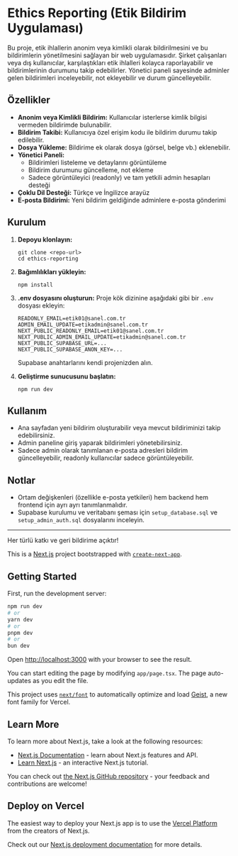 # Ethics Reporting (Etik Bildirim Uygulaması)

Bu proje, etik ihlallerin anonim veya kimlikli olarak bildirilmesini ve bu bildirimlerin yönetilmesini sağlayan bir web uygulamasıdır. Şirket çalışanları veya dış kullanıcılar, karşılaştıkları etik ihlalleri kolayca raporlayabilir ve bildirimlerinin durumunu takip edebilirler. Yönetici paneli sayesinde adminler gelen bildirimleri inceleyebilir, not ekleyebilir ve durum güncelleyebilir.

## Özellikler

- **Anonim veya Kimlikli Bildirim:** Kullanıcılar isterlerse kimlik bilgisi vermeden bildirimde bulunabilir.
- **Bildirim Takibi:** Kullanıcıya özel erişim kodu ile bildirim durumu takip edilebilir.
- **Dosya Yükleme:** Bildirime ek olarak dosya (görsel, belge vb.) eklenebilir.
- **Yönetici Paneli:**
  - Bildirimleri listeleme ve detaylarını görüntüleme
  - Bildirim durumunu güncelleme, not ekleme
  - Sadece görüntüleyici (readonly) ve tam yetkili admin hesapları desteği
- **Çoklu Dil Desteği:** Türkçe ve İngilizce arayüz
- **E-posta Bildirimi:** Yeni bildirim geldiğinde adminlere e-posta gönderimi

## Kurulum

1. **Depoyu klonlayın:**
   ```
   git clone <repo-url>
   cd ethics-reporting
   ```
2. **Bağımlılıkları yükleyin:**
   ```
   npm install
   ```
3. **.env dosyasını oluşturun:**
   Proje kök dizinine aşağıdaki gibi bir `.env` dosyası ekleyin:

   ```
   READONLY_EMAIL=etik01@sanel.com.tr
   ADMIN_EMAIL_UPDATE=etikadmin@sanel.com.tr
   NEXT_PUBLIC_READONLY_EMAIL=etik01@sanel.com.tr
   NEXT_PUBLIC_ADMIN_EMAIL_UPDATE=etikadmin@sanel.com.tr
   NEXT_PUBLIC_SUPABASE_URL=...
   NEXT_PUBLIC_SUPABASE_ANON_KEY=...
   ```

   Supabase anahtarlarını kendi projenizden alın.

4. **Geliştirme sunucusunu başlatın:**
   ```
   npm run dev
   ```

## Kullanım

- Ana sayfadan yeni bildirim oluşturabilir veya mevcut bildiriminizi takip edebilirsiniz.
- Admin paneline giriş yaparak bildirimleri yönetebilirsiniz.
- Sadece admin olarak tanımlanan e-posta adresleri bildirim güncelleyebilir, readonly kullanıcılar sadece görüntüleyebilir.

## Notlar

- Ortam değişkenleri (özellikle e-posta yetkileri) hem backend hem frontend için ayrı ayrı tanımlanmalıdır.
- Supabase kurulumu ve veritabanı şeması için `setup_database.sql` ve `setup_admin_auth.sql` dosyalarını inceleyin.

---

Her türlü katkı ve geri bildirime açıktır!

This is a [Next.js](https://nextjs.org) project bootstrapped with [`create-next-app`](https://nextjs.org/docs/app/api-reference/cli/create-next-app).

## Getting Started

First, run the development server:

```bash
npm run dev
# or
yarn dev
# or
pnpm dev
# or
bun dev
```

Open [http://localhost:3000](http://localhost:3000) with your browser to see the result.

You can start editing the page by modifying `app/page.tsx`. The page auto-updates as you edit the file.

This project uses [`next/font`](https://nextjs.org/docs/app/building-your-application/optimizing/fonts) to automatically optimize and load [Geist](https://vercel.com/font), a new font family for Vercel.

## Learn More

To learn more about Next.js, take a look at the following resources:

- [Next.js Documentation](https://nextjs.org/docs) - learn about Next.js features and API.
- [Learn Next.js](https://nextjs.org/learn) - an interactive Next.js tutorial.

You can check out [the Next.js GitHub repository](https://github.com/vercel/next.js) - your feedback and contributions are welcome!

## Deploy on Vercel

The easiest way to deploy your Next.js app is to use the [Vercel Platform](https://vercel.com/new?utm_medium=default-template&filter=next.js&utm_source=create-next-app&utm_campaign=create-next-app-readme) from the creators of Next.js.

Check out our [Next.js deployment documentation](https://nextjs.org/docs/app/building-your-application/deploying) for more details.
